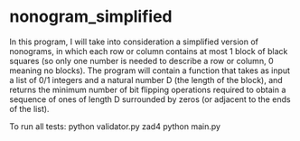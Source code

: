 # nonogram_simplified
In this program, I will take into consideration a simplified version of nonograms, in which each row or column contains at most 1 block of black squares (so only one number is needed to describe a row or column, 0 meaning no blocks). The program will contain a function that takes as input a list of 0/1 integers and a natural number D (the length of the block), and returns the minimum number of bit flipping operations required to obtain a sequence of ones of length D surrounded by zeros (or adjacent to the ends of the list).

To run all tests: python validator.py zad4 python main.py
